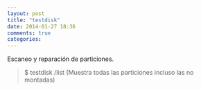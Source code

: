 ```yaml
---
layout: post
title: "testdisk"
date: 2014-01-27 18:36
comments: true
categories: 
---
```

Escaneo y reparación de particiones.

>$ testdisk /list (Muestra todas las particiones incluso las no montadas)

